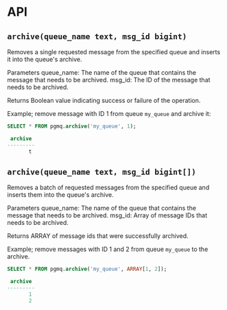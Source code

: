 # API

## `archive(queue_name text, msg_id bigint)`

Removes a single requested message from the specified queue and inserts it into the queue's archive.

Parameters
queue_name: The name of the queue that contains the message that needs to be archived.
msg_id: The ID of the message that needs to be archived.

Returns
Boolean value indicating success or failure of the operation.

Example; remove message with ID 1 from queue `my_queue` and archive it:

```sql
SELECT * FROM pgmq.archive('my_queue', 1);

 archive 
---------
       t
```

## `archive(queue_name text, msg_id bigint[])`

Removes a batch of requested messages from the specified queue and inserts them into the queue's archive.

Parameters
queue_name: The name of the queue that contains the message that needs to be archived.
msg_id: Array of message IDs that needs to be archived.

Returns
ARRAY of message ids that were successfully archived.

Example; remove messages with ID 1 and 2 from queue `my_queue` to the archive.

```sql
SELECT * FROM pgmq.archive('my_queue', ARRAY[1, 2]);

 archive 
---------
       1
       2
```

